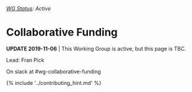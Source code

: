 _[WG Status](https://docs.google.com/document/d/1RQrZE_9iw0ewIj7UCvC7SBLCziYwfi13vM5FbRDBCx4/edit?usp=sharing): Active_

# Collaborative Funding

**UPDATE 2019-11-06** | This Working Group is active, but this page is TBC.

Lead: Fran Pick

On slack at #wg-collaborative-funding

{% include '../contributing_hint.md' %}
